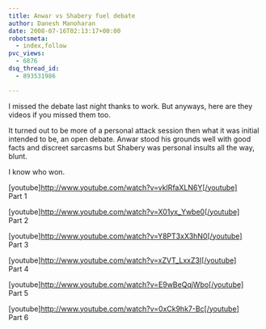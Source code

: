 ```yaml
---
title: Anwar vs Shabery fuel debate
author: Danesh Manoharan
date: 2008-07-16T02:13:17+00:00
robotsmeta:
  - index,follow
pvc_views:
  - 6876
dsq_thread_id:
  - 893531986

---
```

I missed the debate last night thanks to work. But anyways, here are they videos if you missed them too.

It turned out to be more of a personal attack session then what it was initial intended to be, an open debate. Anwar stood his grounds well with good facts and discreet sarcasms but Shabery was personal insults all the way, blunt.

I know who won.

[youtube]http://www.youtube.com/watch?v=vkIRfaXLN6Y[/youtube]  
Part 1

<!--more-->

[youtube]http://www.youtube.com/watch?v=X01yx_Ywbe0[/youtube]  
Part 2

[youtube]http://www.youtube.com/watch?v=Y8PT3xX3hN0[/youtube]  
Part 3

[youtube]http://www.youtube.com/watch?v=xZVT_LxxZ3I[/youtube]  
Part 4

[youtube]http://www.youtube.com/watch?v=E9wBeQqjWbo[/youtube]  
Part 5

[youtube]http://www.youtube.com/watch?v=0xCk9hk7-Bc[/youtube]  
Part 6